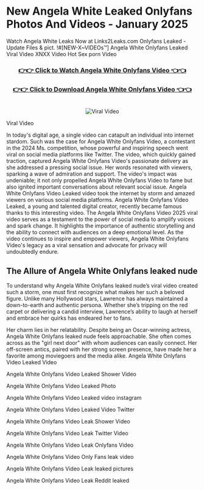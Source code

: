 # New Angela White Leaked Onlyfans Photos And Videos - January 2025

Watch Angela White Leaks Now at Links2Leaks.com Onlyfans Leaked - Update Files & pict. !#[NEW-X~VIDEOs™] Angela White Onlyfans Leaked Viral Video XNXX Video Hot Sex porn Video
<br>
<div align="center">
<h3><a href="https://links2leaks.com/angelawhite" rel="nofollow">👉👉 Click to Watch Angela White Onlyfans Video 👈👈</a></h3>
<h3><a href="https://links2leaks.com/angelawhite" rel="nofollow">👉👉 Click to Download Angela White Onlyfans Video 👈👈</a></h3>
<br>
<a href="https://links2leaks.com/angelawhite" rel="nofollow"><img src="https://i.ibb.co/Gkj2r4b/banner.png" alt="Viral Video" style="max-width: 100%; display: inline-block;" data-target="animated-imageImage"></a>
</div>

Viral Video

In today's digital age, a single video can catapult an individual into internet stardom. Such was the case for Angela White Onlyfans Video, a contestant in the 2024 Ms. competition, whose powerful and inspiring speech went viral on social media platforms like Twitter.
The video, which quickly gained traction, captured Angela White Onlyfans Video's passionate delivery as she addressed a pressing social issue. Her words resonated with viewers, sparking a wave of admiration and support. The video's impact was undeniable; it not only propelled Angela White Onlyfans Video to fame but also ignited important conversations about relevant social issue.
Angela White Onlyfans Video Leaked video took the internet by storm and amazed viewers on various social media platforms. Angela White Onlyfans Video Leaked, a young and talented digital creator, recently became famous thanks to this interesting video.
The Angela White Onlyfans Video 2025 viral video serves as a testament to the power of social media to amplify voices and spark change. It highlights the importance of authentic storytelling and the ability to connect with audiences on a deep emotional level. As the video continues to inspire and empower viewers, Angela White Onlyfans Video's legacy as a viral sensation and advocate for privacy will undoubtedly endure.

<h2>The Allure of Angela White Onlyfans leaked nude</h2>


To understand why Angela White Onlyfans leaked nude’s viral video created such a storm, one must first recognize what makes her such a beloved figure. Unlike many Hollywood stars, Lawrence has always maintained a down-to-earth and authentic persona. Whether she’s tripping on the red carpet or delivering a candid interview, Lawrence’s ability to laugh at herself and embrace her quirks has endeared her to fans.

Her charm lies in her relatability. Despite being an Oscar-winning actress, Angela White Onlyfans leaked nude feels approachable. She often comes across as the "girl next door" with whom audiences can easily connect. Her off-screen antics, paired with her strong screen presence, have made her a favorite among moviegoers and the media alike.
Angela White Onlyfans Video Leaked Video

Angela White Onlyfans Video Leaked Shower Video

Angela White Onlyfans Video Leaked Photo

Angela White Onlyfans Video Leaked video instagram

Angela White Onlyfans Video Leaked Video Twitter

Angela White Onlyfans Video Leak Shower Video

Angela White Onlyfans Video Leak Twitter Video

Angela White Onlyfans Video Leak Onlyfans Video

Angela White Onlyfans Video Only Fans leak video

Angela White Onlyfans Video Leak leaked pictures

Angela White Onlyfans Video Leak Reddit leaked